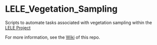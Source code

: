 # LELE_Vegetation_Sampling
Scripts to automate tasks associated with vegetation sampling within the [LELE Project](https://www.ifgg.kit.edu/vegetation/projekte_2144.php)

For more information, see the [Wiki](https://github.com/ManuelPopp/LELE_Vegetation_Sampling/wiki) of this repo.
